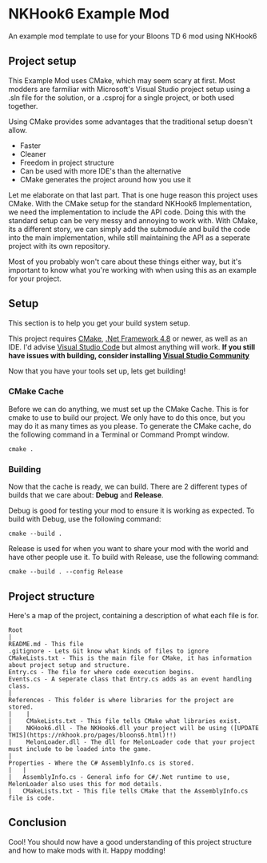 # NKHook6 Example Mod
An example mod template to use for your Bloons TD 6 mod using NKHook6


## Project setup
This Example Mod uses CMake, which may seem scary at first. Most modders are farmiliar with Microsoft's Visual Studio project setup using a .sln file for the solution, or a .csproj for a single project, or both used together.

Using CMake provides some advantages that the traditional setup doesn't allow.
- Faster
- Cleaner
- Freedom in project structure
- Can be used with more IDE's than the alternative
- CMake generates the project around how you use it

Let me elaborate on that last part. That is one huge reason this project uses CMake. With the CMake setup for the standard NKHook6 Implementation, we need the implementation to include the API code. Doing this with the standard setup can be very messy and annoying to work with. With CMake, its a different story, we can simply add the submodule and build the code into the main implementation, while still maintaining the API as a seperate project with its own repository.

Most of you probably won't care about these things either way, but it's important to know what you're working with when using this as an example for your project.

## Setup
This section is to help you get your build system setup.

This project requires [CMake](https://cmake.org/), [.Net Framework 4.8](https://dotnet.microsoft.com/download/dotnet-framework) or newer, as well as an IDE. I'd advise [Visual Studio Code](https://code.visualstudio.com/) but almost anything will work.
**If you still have issues with building, consider installing [Visual Studio Community](https://visualstudio.microsoft.com/)**

Now that you have your tools set up, lets get building!

### CMake Cache
Before we can do anything, we must set up the CMake Cache. This is for cmake to use to build our project. We only have to do this once, but you may do it as many times as you please.
To generate the CMake cache, do the following command in a Terminal or Command Prompt window.
```
cmake .
```

### Building
Now that the cache is ready, we can build. There are 2 different types of builds that we care about: **Debug** and **Release**.

Debug is good for testing your mod to ensure it is working as expected. To build with Debug, use the following command:
```
cmake --build .
```

Release is used for when you want to share your mod with the world and have other people use it. To build with Release, use the following command:
```
cmake --build . --config Release
```

## Project structure
Here's a map of the project, containing a description of what each file is for.

```
Root
|
README.md - This file
.gitignore - Lets Git know what kinds of files to ignore
CMakeLists.txt - This is the main file for CMake, it has information about project setup and structure.
Entry.cs - The file for where code execution begins.
Events.cs - A seperate class that Entry.cs adds as an event handling class.
|
References - This folder is where libraries for the project are stored.
|    |
|    CMakeLists.txt - This file tells CMake what libraries exist.
|    NKHook6.dll - The NKHook6.dll your project will be using ([UPDATE THIS](https://nkhook.pro/pages/bloons6.html)!!)
|    MelonLoader.dll - The dll for MelonLoader code that your project must include to be loaded into the game.
|
Properties - Where the C# AssemblyInfo.cs is stored.
|   |
|   AssemblyInfo.cs - General info for C#/.Net runtime to use, MelonLoader also uses this for mod details.
|   CMakeLists.txt - This file tells CMake that the AssemblyInfo.cs file is code.
```


## Conclusion
Cool! You should now have a good understanding of this project structure and how to make mods with it. Happy modding!